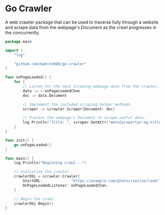 Go Crawler
==========

A web crawler package that can be used to traverse fully through a website and scrape
data from the webpage's Document as the crawl progresses in the concurrently.

~~~go
package main

import (
    "log"

    "github.com/bwhite000/go-crawler"
)

func onPageLoaded() {
    for {
        // Listen for the next incoming webpage data from the crawler.
        data := <-onPageLoadedChan
        doc := data.Document

        // Implement the included scraping helper methods.
        scraper := &crawler.Scraper{Document: doc}

        // Process the webpage's Document to scrape useful data.
        log.Println("Title: ", scraper.GetAttr("meta[property='og:title']", "content"))
    }
}

func init() {
	go onPageLoaded()
}

func main() {
    log.Println("Beginning crawl...")

    // Initialize the crawler.
    crawlerObj = &crawler.Crawler{
        StartURL:             "https://example.com/photos/switzerland",
        OnPageLoadedListener: onPageLoadedChan,
    }

    // Begin the crawl.
    crawlerObj.Begin()
}
~~~
